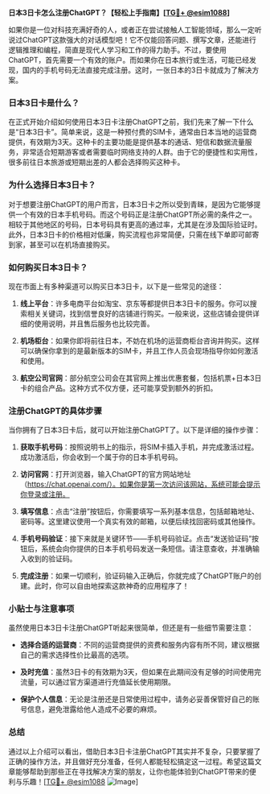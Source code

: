 **日本3日卡怎么注册ChatGPT？【轻松上手指南】[[TG💪+ @esim1088](https://t.me/s/esim1088)]**

如果你是一位对科技充满好奇的人，或者正在尝试接触人工智能领域，那么一定听说过ChatGPT这款强大的对话模型吧！它不仅能回答问题、撰写文章，还能进行逻辑推理和编程，简直是现代人学习和工作的得力助手。不过，要使用ChatGPT，首先需要一个有效的账户。而如果你在日本旅行或生活，可能已经发现，国内的手机号码无法直接完成注册。这时，一张日本的3日卡就成为了解决方案。

### 日本3日卡是什么？

在正式开始介绍如何使用日本3日卡注册ChatGPT之前，我们先来了解一下什么是“日本3日卡”。简单来说，这是一种预付费的SIM卡，通常由日本当地的运营商提供，有效期为3天。这种卡的主要功能是提供基本的通话、短信和数据流量服务，非常适合短期游客或者需要临时网络支持的人群。由于它的便捷性和实用性，很多前往日本旅游或短期出差的人都会选择购买这种卡。

### 为什么选择日本3日卡？

对于想要注册ChatGPT的用户而言，日本3日卡之所以受到青睐，是因为它能够提供一个有效的日本手机号码。而这个号码正是注册ChatGPT所必需的条件之一。相较于其他地区的号码，日本号码具有更高的通过率，尤其是在涉及国际验证时。此外，日本3日卡的价格相对低廉，购买流程也非常简便，只需在线下单即可邮寄到家，甚至可以在机场直接购买。

### 如何购买日本3日卡？

现在市面上有多种渠道可以购买日本3日卡，以下是一些常见的途径：

1. **线上平台**：许多电商平台如淘宝、京东等都提供日本3日卡的服务。你可以搜索相关关键词，找到信誉良好的店铺进行购买。一般来说，这些店铺会提供详细的使用说明，并且售后服务也比较完善。

2. **机场柜台**：如果你即将前往日本，不妨在机场的运营商柜台咨询并购买。这样可以确保你拿到的是最新版本的SIM卡，并且工作人员会现场指导你如何激活和使用。

3. **航空公司官网**：部分航空公司会在其官网上推出优惠套餐，包括机票+日本3日卡的组合产品。这种方式不仅方便，还可能享受到额外的折扣。

### 注册ChatGPT的具体步骤

当你拥有了日本3日卡后，就可以开始注册ChatGPT了。以下是详细的操作步骤：

1. **获取手机号码**：按照说明书上的指示，将SIM卡插入手机，并完成激活过程。成功激活后，你会收到一个属于你的日本手机号码。

2. **访问官网**：打开浏览器，输入ChatGPT的官方网站地址（https://chat.openai.com/）。如果你是第一次访问该网站，系统可能会提示你登录或注册。

3. **填写信息**：点击“注册”按钮后，你需要填写一系列基本信息，包括邮箱地址、密码等。这里建议使用一个真实有效的邮箱，以便后续找回密码或其他操作。

4. **手机号码验证**：接下来就是关键环节——手机号码验证。点击“发送验证码”按钮后，系统会向你提供的日本手机号码发送一条短信。请注意查收，并准确输入收到的验证码。

5. **完成注册**：如果一切顺利，验证码输入正确后，你就完成了ChatGPT账户的创建。此时，你可以自由地探索这款神奇的应用程序了！

### 小贴士与注意事项

虽然使用日本3日卡注册ChatGPT听起来很简单，但还是有一些细节需要注意：

- **选择合适的运营商**：不同的运营商提供的资费和服务内容有所不同，建议根据自己的需求选择性价比最高的选项。
  
- **及时充值**：虽然3日卡的有效期为3天，但如果在此期间没有足够的时间使用完流量，可以通过官方渠道进行充值延长使用期限。

- **保护个人信息**：无论是注册还是日常使用过程中，请务必妥善保管好自己的账号信息，避免泄露给他人造成不必要的麻烦。

### 总结

通过以上介绍可以看出，借助日本3日卡注册ChatGPT其实并不复杂，只要掌握了正确的操作方法，并且做好充分准备，任何人都能轻松搞定这一过程。希望这篇文章能够帮助到那些正在寻找解决方案的朋友，让你也能体验到ChatGPT带来的便利与乐趣！[[TG💪+ @esim1088](https://t.me/s/esim1088) ![Image](https://i.postimg.cc/4NQfJmqS/Snipaste-2025-05-13-00-14-12.png)]